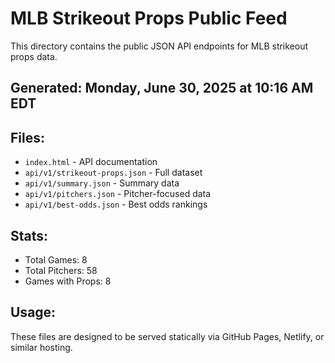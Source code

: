 # MLB Strikeout Props Public Feed

This directory contains the public JSON API endpoints for MLB strikeout props data.

## Generated: Monday, June 30, 2025 at 10:16 AM EDT

## Files:
- `index.html` - API documentation
- `api/v1/strikeout-props.json` - Full dataset
- `api/v1/summary.json` - Summary data
- `api/v1/pitchers.json` - Pitcher-focused data  
- `api/v1/best-odds.json` - Best odds rankings

## Stats:
- Total Games: 8
- Total Pitchers: 58
- Games with Props: 8

## Usage:
These files are designed to be served statically via GitHub Pages, Netlify, or similar hosting.
